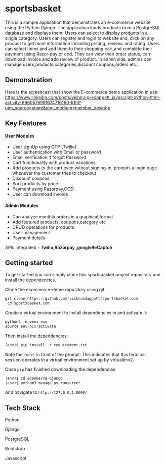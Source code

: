 # sportsbasket
This is a sample application that demonstrates an e-commerce website using the Python Django. The application loads products from a PostgreSQL database and displays them. Users can select to display products in a single category. Users can register and login to website and, click on any product to get more information including pricing, reviews and rating. Users can select items and add them to their shopping cart,and complete their payment using Razor-pay or cod. They can view their order status, can download invoice and add review of product.
In admin side, admins can manage users,products,categories,discount coupons,orders etc...


## Demonstration

Here is the screencast that show the E-commerce demo application in use: 
https://www.linkedin.com/posts/vishnu-p-edappatt_javascript-python-html-activity-6960576991674716160-k1hl?utm_source=share&utm_medium=member_desktop

## Key Features
#### User Modules
* User signUp using OTP (Twilio)
* User authentication with Email or password
* Email verification if forgot Password
* Cart functionality with product variations
* Add products to the cart even without signing-in, prompts a login page whenever the customer tries to checkout
* Discount coupons
* Sort products by price
* Payment using Razorpay,COD
* User can download invoice
#### Admin Modules
* Can analyze monthly orders in a graphical format
* Add featured products, coupons,category etc
* CRUD operations for products
* User management
* Payment details

 APIs integrated -  __Twilio,Razorpay ,googleReCaptch__
## Getting started
To get started you can simply clone this sportsbasket project repository and install the dependencies.

Clone the ecommerce-demo repository using git:
```python
git clone https://github.com/vishnuedappatt/sportsbasket.com
 cd sportsbasket.com
```
Create a virtual environment to install dependencies in and activate it:
```python
python3 -m venv env
source env/bin/activate
```

Then install the dependencies:
```python
(env)$ pip install -r requirement.txt
```
Note the ```(env)``` in front of the prompt. This indicates that this terminal session operates in a virtual environment set up by virtualenv2.

Once ```pip``` has finished downloading the dependencies:
```python
(env)$ cd ecommerce-django
(env)$ python3 manage.py runserver
```
And navigate to ```http://127.0.0.1:8000/```


## Tech Stack
  Python
  
  Django
  
  PostgreSQL
  
  Bootstrap
  
  Javascript
